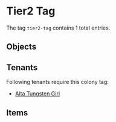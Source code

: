 # Tier2 Tag

The tag `tier2-tag` contains 1 total entries.

## Objects

## Tenants

Following tenants require this colony tag:

- [Alta Tungsten Girl](https://ceterai.github.io/MyEnternia/Wiki/AltaTungstenGirl)

## Items
